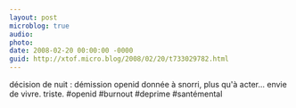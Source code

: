 ```yaml
---
layout: post
microblog: true
audio: 
photo: 
date: 2008-02-20 00:00:00 -0000
guid: http://xtof.micro.blog/2008/02/20/t733029782.html
---
```

décision de nuit : démission openid donnée à snorri, plus qu'à acter... envie de vivre. triste.  #openid #burnout #deprime #santémental
